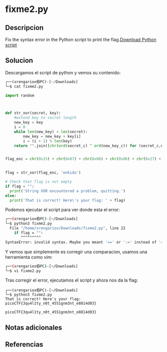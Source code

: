 # fixme2.py

## Descripcion
Fix the syntax error in the Python script to print the flag.[Download Python script](https://artifacts.picoctf.net/c/4/fixme2.py)
## Solucion
Descargamos el script de python y vemos su contenido:
```python
┌──(xrengariox㉿PC)-[~/Downloads]
└─$ cat fixme2.py 

import random



def str_xor(secret, key):
    #extend key to secret length
    new_key = key
    i = 0
    while len(new_key) < len(secret):
        new_key = new_key + key[i]
        i = (i + 1) % len(key)        
    return "".join([chr(ord(secret_c) ^ ord(new_key_c)) for (secret_c,new_key_c) in zip(secret,new_key)])


flag_enc = chr(0x15) + chr(0x07) + chr(0x08) + chr(0x06) + chr(0x27) + chr(0x21) + chr(0x23) + chr(0x15) + chr(0x58) + chr(0x18) + chr(0x11) + chr(0x41) + chr(0x09) + chr(0x5f) + chr(0x1f) + chr(0x10) + chr(0x3b) + chr(0x1b) + chr(0x55) + chr(0x1a) + chr(0x34) + chr(0x5d) + chr(0x51) + chr(0x40) + chr(0x54) + chr(0x09) + chr(0x05) + chr(0x04) + chr(0x57) + chr(0x1b) + chr(0x11) + chr(0x31) + chr(0x0e) + chr(0x51) + chr(0x5c) + chr(0x44) + chr(0x51) + chr(0x0a) + chr(0x5b) + chr(0x5a) + chr(0x19)

  
flag = str_xor(flag_enc, 'enkidu')

# Check that flag is not empty
if flag = "":
  print('String XOR encountered a problem, quitting.')
else:
  print('That is correct! Here\'s your flag: ' + flag)
```

Podemos ejecutar el script para ver donde esta el error:
```bash
┌──(xrengariox㉿PC)-[~/Downloads]
└─$ python3 fixme2.py
  File "/home/xrengariox/Downloads/fixme2.py", line 22
    if flag = "":
       ^^^^^^^^^
SyntaxError: invalid syntax. Maybe you meant '==' or ':=' instead of '='?
```

Y vemos que simplemente es corregir una comparacion, usamos una herramienta como vim:
```bash
┌──(xrengariox㉿PC)-[~/Downloads]
└─$ vi fixme2.py 
```

Tras corregir el error, ejecutamos el script y ahora nos da la flag:
```
┌──(xrengariox㉿PC)-[~/Downloads]
└─$ python3 fixme2.py
That is correct! Here's your flag: picoCTF{3qu4l1ty_n0t_4551gnm3nt_e8814d03}
```

```flag
picoCTF{3qu4l1ty_n0t_4551gnm3nt_e8814d03}
```


## Notas adicionales

## Referencias
